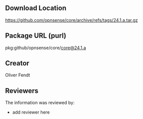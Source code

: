 ## Download Location

https://github.com/opnsense/core/archive/refs/tags/24.1.a.tar.gz

## Package URL (purl)

pkg:github/opnsense/core/core@24.1.a

## Creator

Oliver Fendt

## Reviewers

The information was reviewed by:

* add reviewer here
